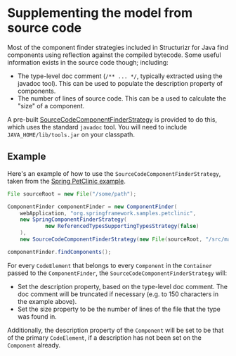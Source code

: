 # Supplementing the model from source code

Most of the component finder strategies included in Structurizr for Java find components using reflection against the compiled bytecode. Some useful information exists in the source code though; including:

* The type-level doc comment (```/** ... */```, typically extracted using the javadoc tool). This can be used to populate the description property of components.
* The number of lines of source code. This can be a used to calculate the "size" of a component.

A pre-built [SourceCodeComponentFinderStrategy](https://github.com/structurizr/java/blob/master/structurizr-core/src/com/structurizr/analysis/SourceCodeComponentFinderStrategy.java) is provided to do this, which uses the standard ```javadoc``` tool. You will need to include ```JAVA_HOME/lib/tools.jar``` on your classpath.

## Example

Here's an example of how to use the ```SourceCodeComponentFinderStrategy```, taken from the [Spring PetClinic example](spring-petclinic.md).

```java
File sourceRoot = new File("/some/path");

ComponentFinder componentFinder = new ComponentFinder(
    webApplication, "org.springframework.samples.petclinic",
    new SpringComponentFinderStrategy(
            new ReferencedTypesSupportingTypesStrategy(false)
    ),
    new SourceCodeComponentFinderStrategy(new File(sourceRoot, "/src/main/java/"), 150));

componentFinder.findComponents();
```

For every ```CodeElement``` that belongs to every ```Component``` in the ```Container```  passed to the ```ComponentFinder```, the ```SourceCodeComponentFinderStrategy``` will:

* Set the description property, based on the type-level doc comment. The doc comment will be truncated if necessary (e.g. to 150 characters in the example above).
* Set the size property to be the number of lines of the file that the type was found in. 

Additionally, the description property of the ```Component``` will be set to be that of the primary ```CodeElement```, if a description has not been set on the ```Component``` already. 